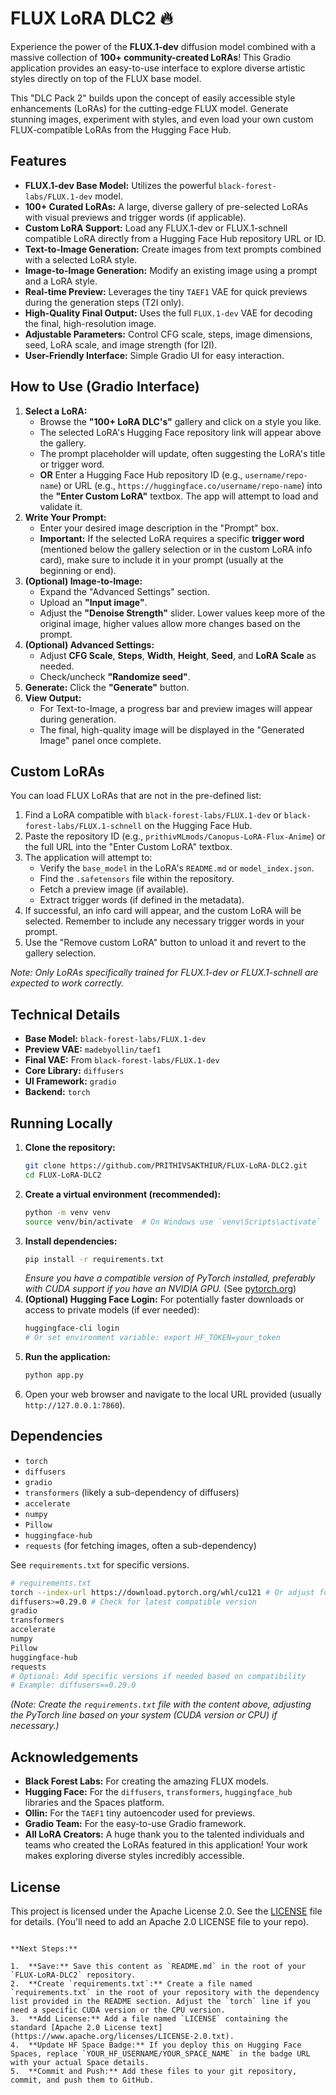 
# FLUX LoRA DLC2 🔥

Experience the power of the **FLUX.1-dev** diffusion model combined with a massive collection of **100+ community-created LoRAs**! This Gradio application provides an easy-to-use interface to explore diverse artistic styles directly on top of the FLUX base model.

This "DLC Pack 2" builds upon the concept of easily accessible style enhancements (LoRAs) for the cutting-edge FLUX model. Generate stunning images, experiment with styles, and even load your own custom FLUX-compatible LoRAs from the Hugging Face Hub.

## Features

*   **FLUX.1-dev Base Model:** Utilizes the powerful `black-forest-labs/FLUX.1-dev` model.
*   **100+ Curated LoRAs:** A large, diverse gallery of pre-selected LoRAs with visual previews and trigger words (if applicable).
*   **Custom LoRA Support:** Load any FLUX.1-dev or FLUX.1-schnell compatible LoRA directly from a Hugging Face Hub repository URL or ID.
*   **Text-to-Image Generation:** Create images from text prompts combined with a selected LoRA style.
*   **Image-to-Image Generation:** Modify an existing image using a prompt and a LoRA style.
*   **Real-time Preview:** Leverages the tiny `TAEF1` VAE for quick previews during the generation steps (T2I only).
*   **High-Quality Final Output:** Uses the full `FLUX.1-dev` VAE for decoding the final, high-resolution image.
*   **Adjustable Parameters:** Control CFG scale, steps, image dimensions, seed, LoRA scale, and image strength (for I2I).
*   **User-Friendly Interface:** Simple Gradio UI for easy interaction.

## How to Use (Gradio Interface)

1.  **Select a LoRA:**
    *   Browse the **"100+ LoRA DLC's"** gallery and click on a style you like.
    *   The selected LoRA's Hugging Face repository link will appear above the gallery.
    *   The prompt placeholder will update, often suggesting the LoRA's title or trigger word.
    *   **OR** Enter a Hugging Face Hub repository ID (e.g., `username/repo-name`) or URL (e.g., `https://huggingface.co/username/repo-name`) into the **"Enter Custom LoRA"** textbox. The app will attempt to load and validate it.
2.  **Write Your Prompt:**
    *   Enter your desired image description in the "Prompt" box.
    *   **Important:** If the selected LoRA requires a specific **trigger word** (mentioned below the gallery selection or in the custom LoRA info card), make sure to include it in your prompt (usually at the beginning or end).
3.  **(Optional) Image-to-Image:**
    *   Expand the "Advanced Settings" section.
    *   Upload an **"Input image"**.
    *   Adjust the **"Denoise Strength"** slider. Lower values keep more of the original image, higher values allow more changes based on the prompt.
4.  **(Optional) Advanced Settings:**
    *   Adjust **CFG Scale**, **Steps**, **Width**, **Height**, **Seed**, and **LoRA Scale** as needed.
    *   Check/uncheck **"Randomize seed"**.
5.  **Generate:** Click the **"Generate"** button.
6.  **View Output:**
    *   For Text-to-Image, a progress bar and preview images will appear during generation.
    *   The final, high-quality image will be displayed in the "Generated Image" panel once complete.

## Custom LoRAs

You can load FLUX LoRAs that are not in the pre-defined list:

1.  Find a LoRA compatible with `black-forest-labs/FLUX.1-dev` or `black-forest-labs/FLUX.1-schnell` on the Hugging Face Hub.
2.  Paste the repository ID (e.g., `prithivMLmods/Canopus-LoRA-Flux-Anime`) or the full URL into the "Enter Custom LoRA" textbox.
3.  The application will attempt to:
    *   Verify the `base_model` in the LoRA's `README.md` or `model_index.json`.
    *   Find the `.safetensors` file within the repository.
    *   Fetch a preview image (if available).
    *   Extract trigger words (if defined in the metadata).
4.  If successful, an info card will appear, and the custom LoRA will be selected. Remember to include any necessary trigger words in your prompt.
5.  Use the "Remove custom LoRA" button to unload it and revert to the gallery selection.

*Note: Only LoRAs specifically trained for FLUX.1-dev or FLUX.1-schnell are expected to work correctly.*

## Technical Details

*   **Base Model:** `black-forest-labs/FLUX.1-dev`
*   **Preview VAE:** `madebyollin/taef1`
*   **Final VAE:** From `black-forest-labs/FLUX.1-dev`
*   **Core Library:** `diffusers`
*   **UI Framework:** `gradio`
*   **Backend:** `torch`

## Running Locally

1.  **Clone the repository:**
    ```bash
    git clone https://github.com/PRITHIVSAKTHIUR/FLUX-LoRA-DLC2.git
    cd FLUX-LoRA-DLC2
    ```
2.  **Create a virtual environment (recommended):**
    ```bash
    python -m venv venv
    source venv/bin/activate  # On Windows use `venv\Scripts\activate`
    ```
3.  **Install dependencies:**
    ```bash
    pip install -r requirements.txt
    ```
    *Ensure you have a compatible version of PyTorch installed, preferably with CUDA support if you have an NVIDIA GPU.* (See [pytorch.org](https://pytorch.org/))
4.  **(Optional) Hugging Face Login:** For potentially faster downloads or access to private models (if ever needed):
    ```bash
    huggingface-cli login
    # Or set environment variable: export HF_TOKEN=your_token
    ```
5.  **Run the application:**
    ```bash
    python app.py
    ```
6.  Open your web browser and navigate to the local URL provided (usually `http://127.0.0.1:7860`).

## Dependencies

*   `torch`
*   `diffusers`
*   `gradio`
*   `transformers` (likely a sub-dependency of diffusers)
*   `accelerate`
*   `numpy`
*   `Pillow`
*   `huggingface-hub`
*   `requests` (for fetching images, often a sub-dependency)

See `requirements.txt` for specific versions.

```bash
# requirements.txt
torch --index-url https://download.pytorch.org/whl/cu121 # Or adjust for your CUDA/CPU version
diffusers>=0.29.0 # Check for latest compatible version
gradio
transformers
accelerate
numpy
Pillow
huggingface-hub
requests
# Optional: Add specific versions if needed based on compatibility
# Example: diffusers==0.29.0
```

*(Note: Create the `requirements.txt` file with the content above, adjusting the PyTorch line based on your system (CUDA version or CPU) if necessary.)*

## Acknowledgements

*   **Black Forest Labs:** For creating the amazing FLUX models.
*   **Hugging Face:** For the `diffusers`, `transformers`, `huggingface_hub` libraries and the Spaces platform.
*   **Ollin:** For the `TAEF1` tiny autoencoder used for previews.
*   **Gradio Team:** For the easy-to-use Gradio framework.
*   **All LoRA Creators:** A huge thank you to the talented individuals and teams who created the LoRAs featured in this application! Your work makes exploring diverse styles incredibly accessible.

## License

This project is licensed under the Apache License 2.0. See the [LICENSE](LICENSE) file for details. (You'll need to add an Apache 2.0 LICENSE file to your repo).
```

**Next Steps:**

1.  **Save:** Save this content as `README.md` in the root of your `FLUX-LoRA-DLC2` repository.
2.  **Create `requirements.txt`:** Create a file named `requirements.txt` in the root of your repository with the dependency list provided in the README section. Adjust the `torch` line if you need a specific CUDA version or the CPU version.
3.  **Add License:** Add a file named `LICENSE` containing the standard [Apache 2.0 License text](https://www.apache.org/licenses/LICENSE-2.0.txt).
4.  **Update HF Space Badge:** If you deploy this on Hugging Face Spaces, replace `YOUR_HF_USERNAME/YOUR_SPACE_NAME` in the badge URL with your actual Space details.
5.  **Commit and Push:** Add these files to your git repository, commit, and push them to GitHub.
